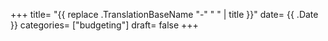 +++
title= "{{ replace .TranslationBaseName "-" " " | title }}"
date= {{ .Date }}
categories= ["budgeting"]
draft= false
+++